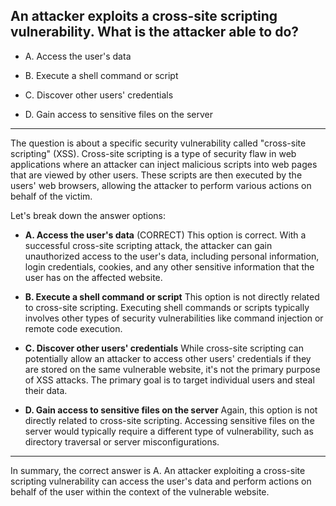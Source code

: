 ## An attacker exploits a cross-site scripting vulnerability. What is the attacker able to do? 

- A. Access the user's data

- B. Execute a shell command or script

- C. Discover other users' credentials

- D. Gain access to sensitive files on the server 
  
---

The question is about a specific security vulnerability called "cross-site scripting" (XSS). Cross-site scripting is a type of security flaw in web applications where an attacker can inject malicious scripts into web pages that are viewed by other users. These scripts are then executed by the users' web browsers, allowing the attacker to perform various actions on behalf of the victim.

Let's break down the answer options:

- **A. Access the user's data** (CORRECT)
This option is correct. With a successful cross-site scripting attack, the attacker can gain unauthorized access to the user's data, including personal information, login credentials, cookies, and any other sensitive information that the user has on the affected website.

- **B. Execute a shell command or script**
This option is not directly related to cross-site scripting. Executing shell commands or scripts typically involves other types of security vulnerabilities like command injection or remote code execution.

- **C. Discover other users' credentials**
While cross-site scripting can potentially allow an attacker to access other users' credentials if they are stored on the same vulnerable website, it's not the primary purpose of XSS attacks. The primary goal is to target individual users and steal their data.

- **D. Gain access to sensitive files on the server**
Again, this option is not directly related to cross-site scripting. Accessing sensitive files on the server would typically require a different type of vulnerability, such as directory traversal or server misconfigurations.

---

In summary, the correct answer is A. An attacker exploiting a cross-site scripting vulnerability can access the user's data and perform actions on behalf of the user within the context of the vulnerable website.
